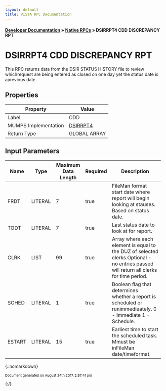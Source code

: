 ```yaml
---
layout: default
title: VISTA RPC Documentation
---
```


#### [Developer Documentation](../index) &#187; [Native RPCs](TableOfContents) &#187; DSIRRPT4 CDD DISCREPANCY RPT<br/>
# DSIRRPT4 CDD DISCREPANCY RPT

This RPC returns data from the DSIR STATUS HISTORY file to review whichrequest are being entered as closed on one day yet the status date is aprevious date.

## Properties

Property | Value
--- | ---
Label | CDD
MUMPS Implementation | [DSIRRPT4](http://code.osehra.org/dox/Routine_DSIRRPT4_source.html)
Return Type | GLOBAL ARRAY


## Input Parameters

Name | Type | Maximum Data Length | Required | Description
--- | --- | --- | --- | ---
FRDT | LITERAL | 7 | true | FileMan format start date where report will begin looking at stauses. Based on status date.
TODT | LITERAL | 7 | true | Last status date to look at for report.
CLRK | LIST | 99 | true | Array where each element is equal to the DUZ of selected clerks.Optional - no entries passed will return all clerks for time period.
SCHED | LITERAL | 1 | true | Boolean flag that determines whether a report is scheduled or runimmedieately. 0 - Immediate  1 - Schedule.
ESTART | LITERAL | 15 | true | Earliest time to start the scheduled task.  Mmust be inFileMan date/timeformat.



{::nomarkdown} <br/><p style="font-size: 11px">Document generated on August 24th 2017, 2:57:41 pm</p>{:/}